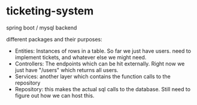 # ticketing-system

spring boot / mysql backend



different packages and their purposes:
- Entities: Instances of rows in a table. So far we just have users. need to implement tickets, and whatever else we might need.
- Controllers: The endpoints which can be hit externally. Right now we just have "/users" which returns all users.
- Services: another layer which contains the function calls to the repository
- Repository: this makes the actual sql calls to the database. Still need to figure out how we can host this.
